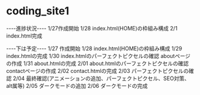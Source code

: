 # coding_site1

----進捗状況----
1/27作成開始
1/28 index.html(HOME)の枠組み構成
2/1 index.html完成



----下は予定----
1/27 作成開始
1/28 index.html(HOME)の枠組み構成
1/29 index.htmlの完成
1/30 index.htmlのパーフェクトピクセルの確認 aboutページの作成
1/31 about.htmlの完成
2/01 about.htmlのパーフェクトピクセルの確認 contactページの作成
2/02 contact.htmlの完成
2/03 パーフェクトピクセルの確認 
2/04 最終確認(アニメーションの追加、パーフェクトピクセル、SEO対策、alt属等) 
2/05 ダークモードの追加
2/06 ダークモードの完成